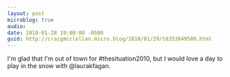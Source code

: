 ```yaml
---
layout: post
microblog: true
audio: 
date: 2010-01-28 19:00:00 -0500
guid: http://craigmcclellan.micro.blog/2010/01/29/t8353849580.html
---
```

I'm glad that I'm out of town for #thesituation2010, but I would love a day to play in the snow with @laurakfagan.
